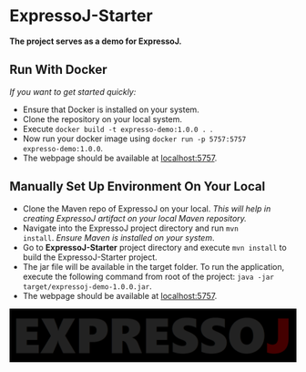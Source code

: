 # ExpressoJ-Starter

<b>The project serves as a demo for ExpressoJ.</b>

## Run With Docker

<i> If you want to get started quickly: </i>

-   Ensure that Docker is installed on your system.
-   Clone the repository on your local system.
-   Execute <code>docker build -t expresso-demo:1.0.0 . </code>.
-   Now run your docker image using <code>docker run -p 5757:5757 expresso-demo:1.0.0</code>.
-   The webpage should be available at [localhost:5757](http://localhost:5757).

## Manually Set Up Environment On Your Local

-   Clone the Maven repo of ExpressoJ on your local. <i>This will help in creating ExpressoJ artifact on your local Maven repository.</i>
-   Navigate into the ExpressoJ project directory and run <code>mvn install</code>. <i>Ensure Maven is installed on your system</i>.
-   Go to <b>ExpressoJ-Starter</b> project directory and execute <code>mvn install</code> to build the ExpressoJ-Starter project.
-   The jar file will be available in the target folder. To run the application, execute the following command from root of the project: <code>java -jar target/expressoj-demo-1.0.0.jar</code>.
-   The webpage should be available at [localhost:5757](http://localhost:5757).

<picture>
     <source media="(prefers-color-scheme: dark)" srcset="./logo/logo_black.png">
  <source media="(prefers-color-scheme: light)" srcset="./logo/logo_light.png">
  <img alt="Logo" src="./logo/logo_black.png">
</picture>
